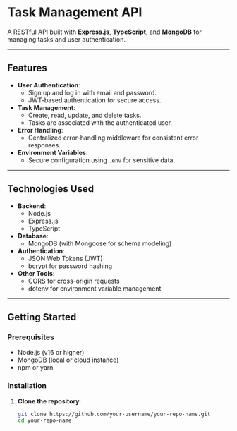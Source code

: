 # Task Management API

A RESTful API built with **Express.js**, **TypeScript**, and **MongoDB** for managing tasks and user authentication.

---

## Features

- **User Authentication**:
  - Sign up and log in with email and password.
  - JWT-based authentication for secure access.
- **Task Management**:
  - Create, read, update, and delete tasks.
  - Tasks are associated with the authenticated user.
- **Error Handling**:
  - Centralized error-handling middleware for consistent error responses.
- **Environment Variables**:
  - Secure configuration using `.env` for sensitive data.

---

## Technologies Used

- **Backend**:
  - Node.js
  - Express.js
  - TypeScript
- **Database**:
  - MongoDB (with Mongoose for schema modeling)
- **Authentication**:
  - JSON Web Tokens (JWT)
  - bcrypt for password hashing
- **Other Tools**:
  - CORS for cross-origin requests
  - dotenv for environment variable management

---

## Getting Started

### Prerequisites

- Node.js (v16 or higher)
- MongoDB (local or cloud instance)
- npm or yarn

### Installation

1. **Clone the repository**:
   ```bash
   git clone https://github.com/your-username/your-repo-name.git
   cd your-repo-name
